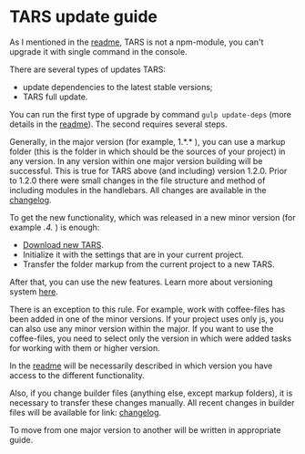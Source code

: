 # TARS update guide 

As I mentioned in the [readme](../README.md), TARS is not a npm-module, you can't upgrade it with single command in the console.

There are several types of updates TARS:

* update dependencies to the latest stable versions;
* TARS full update.

You can run the first type of upgrade by command `gulp update-deps` (more details in the [readme](../README.md#%D0%9E%D1%81%D0%BD%D0%BE%D0%B2%D0%BD%D1%8B%D0%B5-%D0%BA%D0%BE%D0%BC%D0%B0%D0%BD%D0%B4%D1%8B)). The second requires several steps. 

Generally, in the major version (for example, 1.\*.\*  ), you can use a markup folder (this is the folder in which should be the sources of your project) in any version. In any version within one major version building will be successful. This is true for TARS above (and including) version 1.2.0. Prior to 1.2.0 there were small changes in the file structure and method of including modules in the handlebars. All changes are available in the [changelog](changelog.md).

To get the new functionality, which was released in a new minor version (for example *.4.* ) is enough:

* [Download new TARS](https://github.com/2gis/tars/archive/master.zip).
* Initialize it with the settings that are in your current project.
* Transfer the folder markup from the current project to a new TARS.

After that, you can use the new features. Learn more about versioning system [here](http://semver.org/).

There is an exception to this rule. For example, work with coffee-files has been added in one of the minor versions. If your project uses only js, you can also use any minor version within the major. If you want to use the coffee-files, you need to select only the version in which were added tasks for working with them or higher version.

In the [readme](../README.md) will be necessarily described in which version you have access to the different functionality.

Also, if you change builder files (anything else, except markup folders), it is necessary to transfer these changes manually. All recent changes in builder files will be available for link: [changelog](changelog.md).

To move from one major version to another will be written in appropriate guide.